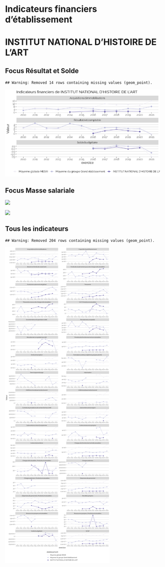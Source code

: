 Indicateurs financiers d’établissement
================

# INSTITUT NATIONAL D’HISTOIRE DE L’ART

## Focus Résultat et Solde

    ## Warning: Removed 14 rows containing missing values (geom_point).

![](institut_national_d_histoire_de_l_art_files/figure-gfm/etab.focus-1.png)<!-- -->

## Focus Masse salariale

![](institut_national_d_histoire_de_l_art_files/figure-gfm/etab.focus.ms.et.pfe-1.png)<!-- -->

![](institut_national_d_histoire_de_l_art_files/figure-gfm/etab.focus.ms.vs.pfe-1.png)<!-- -->

## Tous les indicateurs

    ## Warning: Removed 204 rows containing missing values (geom_point).

![](institut_national_d_histoire_de_l_art_files/figure-gfm/etab-1.png)<!-- -->
